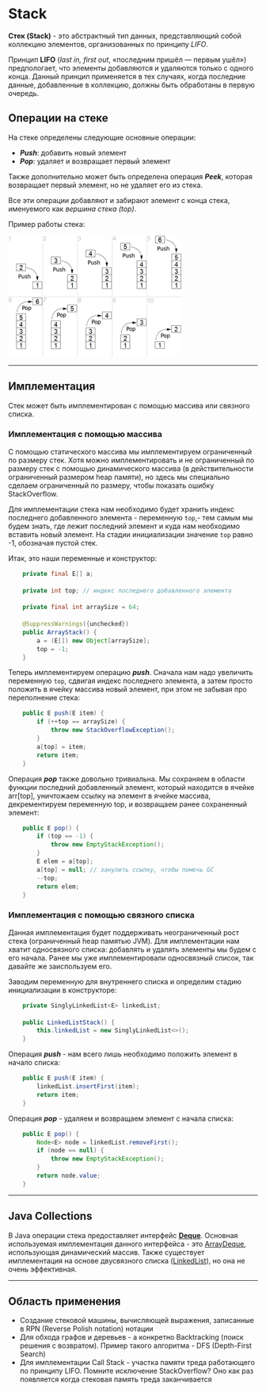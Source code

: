 # Stack

**Стек (Stack)** - это абстрактный тип данных, представляющий собой коллекцию элементов, организованных по принципу *LIFO*.

Принцип **LIFO** (*last in, first out*, «последним пришёл — первым ушёл») предпологает, что элементы добавляются и удаляются только с одного конца. Данный принцип применяется в тех случаях, когда последние данные, добавленные в коллекцию, должны быть обработаны в первую очередь.

## Операции на стеке

На стеке определены следующие основные операции:

- ***Push***: добавить новый элемент
- ***Pop***: удаляет и возвращает первый элемент

Также дополнительно может быть определена операция ***Peek***, которая возвращает первый элемент, но не удаляет его из стека.

Все эти операции добавляют и забирают элемент с конца стека, именуемого как *вершина стека (top)*.

Пример работы стека:

![LIFO Stack](../assets/lifo_stack.png)

---

## Имплементация

Стек может быть имплементирован с помощью массива или связного списка.

### Имплементация с помощью массива

С помощью статического массива мы имплементируем ограниченный по размеру стек. Хотя можно имплементировать и не ограниченный по размеру стек с помощью динамического массива (в действительности ограниченный размером heap памяти), но здесь мы специально сделаем ограниченный по размеру, чтобы показать ошибку StackOverflow.

Для имплементации стека нам необходимо будет хранить индекс последнего добавленного элемента - переменную `top`,- тем самым мы будем знать, где лежит последний элемент и куда нам необходимо вставить новый элемент. На стадии инициализации значение `top` равно -1, обозначая пустой стек.

Итак, это наши переменные и конструктор:

```java
    private final E[] a;

    private int top; // индекс последнего добавленного элемента

    private final int arraySize = 64;

    @SuppressWarnings({unchecked})
    public ArrayStack() {
        a = (E[]) new Object[arraySize];
        top = -1;
    }
```

Теперь имплементируем операцию ***push***. Сначала нам надо увеличить переменную `top`, сдвигая индекс последнего элемента, а затем просто положить в ячейку массива новый элемент, при этом не забывая про переполнение стека:

```java
    public E push(E item) {
        if (++top == arraySize) {
            throw new StackOverflowException();
        }
        a[top] = item;
        return item;
    }
```

Операция ***pop*** также довольно тривиальна. Мы сохраняем в области функции последний добавленный элемент, который находится в ячейке arr[top], уничтожаем ссылку на элемент в ячейке массива, декрементируем переменную top, и возвращаем ранее сохраненный элемент:

```java
    public E pop() {
        if (top == -1) {
            throw new EmptyStackException();
        }
        E elem = a[top];
        a[top] = null; // занулить ссылку, чтобы помочь GC
        --top;
        return elem;
    }
```

### Имплементация с помощью связного списка

Данная имплементация будет поддерживать неограниченный рост стека (ограниченный heap памятью JVM). Для имплементации нам хватит односвязного списка: добавлять и удалять элементы мы будем с его начала. Ранее мы уже имплементировали односвязный список, так давайте же заиспользуем его.

Заводим переменную для внутреннего списка и определим стадию инициализации в конструкторе:

```java
    private SinglyLinkedList<E> linkedList;

    public LinkedListStack() {
        this.linkedList = new SinglyLinkedList<>();
    }
```

Операция ***push*** - нам всего лишь необходимо положить элемент в начало списка:

```java
    public E push(E item) {
        linkedList.insertFirst(item);
        return item;
    }
```

Операция ***pop*** - удаляем и возвращаем элемент с начала списка:
```java
    public E pop() {
        Node<E> node = linkedList.removeFirst();
        if (node == null) {
            throw new EmptyStackException();
        }
        return node.value;
    }
```

---

## Java Collections

В Java операции стека предоставляет интерфейс **[Deque](https://docs.oracle.com/javase/8/docs/api/java/util/Deque.html)**.
Основная используемая имплементация данного интерфейса - это [ArrayDeque](https://docs.oracle.com/javase/8/docs/api/java/util/ArrayDeque.html), использующая динамический массив. Также существует имплементация на основе двусвязного списка ([LinkedList](https://docs.oracle.com/javase/8/docs/api/java/util/LinkedList.html)), но она не очень эффективная.

---

## Область применения

- Создание стековой машины, вычисляющей выражения, записанные в RPN (Reverse Polish notation) нотации
- Для обхода графов и деревьев - а конкретно Backtracking (поиск решения с возвратом). Пример такого алгоритма - DFS (Depth-First Search)
- Для имплементации Call Stack - участка памяти треда работающего по принципу LIFO. Помните исключение StackOverflow? Оно как раз появляется когда стековая память треда заканчивается
